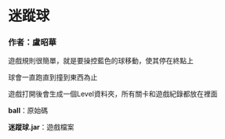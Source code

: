 # 迷蹤球
### 作者：盧昭華
遊戲規則很簡單，就是要操控藍色的球移動，使其停在終點上

球會一直跑直到撞到東西為止

遊戲打開後會生成一個Level資料夾，所有關卡和遊戲紀錄都放在裡面


**ball**：原始碼

**迷蹤球.jar**：遊戲檔案
